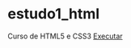 # estudo1_html
 Curso de HTML5 e CSS3
<a href="https://isacrezende.github.io/estudo1_html/massa-mae/siteGuanabara.html"> Executar </a>
